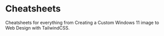 # Cheatsheets
Cheatsheets for everything from Creating a Custom Windows 11 image to Web Design with TailwindCSS.
